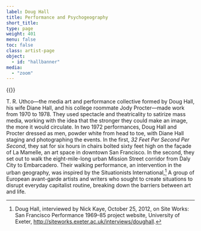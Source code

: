 ```yaml
---
label: Doug Hall
title: Performance and Psychogeography
short_title:
type: page
weight: 401
menu: false
toc: false
class: artist-page
object:
  - id: "hallbanner"
media:
  - "zoom"
---
```

{{<q-figure id="hallbanner">}}

T. R. Uthco—the media art and performance collective formed by Doug Hall, his wife Diane Hall, and his college roommate Jody Procter—made work from 1970 to 1978. They used spectacle and theatricality to satirize mass media, working with the idea that the stronger they could make an image, the more it would circulate. In two 1972 performances, Doug Hall and Procter dressed as men, powder white from head to toe, with Diane Hall staging and photographing the events. In the first, *32 Feet Per Second Per Second*, they sat for six hours in chairs bolted sixty feet high on the façade of La Mamelle, an art space in downtown San Francisco. In the second, they set out to walk the eight-mile-long urban Mission Street corridor from Daly City to Embarcadero. Their walking performance, an intervention in the urban geography, was inspired by the Situationists International,[^1] A group of European avant-garde artists and writers who sought to create situations to disrupt everyday capitalist routine, breaking down the barriers between art and life.

[^1]: Doug Hall, interviewed by Nick Kaye, October 25, 2012, on Site Works: San Francisco Performance 1969–85 project website, University of Exeter, http://siteworks.exeter.ac.uk/interviews/doughall.
